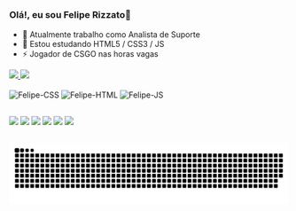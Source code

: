 ##

### Olá!, eu sou Felipe Rizzato👋

- 🔭 Atualmente trabalho como Analista de Suporte
- 🌱 Estou estudando HTML5 / CSS3 / JS
- ⚡ Jogador de CSGO nas horas vagas

<div>
  <a href="https://github.com/feliiperiz">
  
  <img height="180em" src="https://github-readme-stats.vercel.app/api?username=feliiperiz&show_icons=true&theme=radical"/>

  <img height="180em" src="https://github-readme-stats.vercel.app/api/top-langs/?username=feliiperiz&layout-compact&langs_count-16&theme=radical"/>
</div>
  
<div style="display: inline-block"><br>
  <img align="center" alt="Felipe-CSS" height="50" width:"60" src="https://cdn.jsdelivr.net/gh/devicons/devicon/icons/css3/css3-original-wordmark.svg">
  <img align="center" alt="Felipe-HTML" height="50" width:"60" src="https://cdn.jsdelivr.net/gh/devicons/devicon/icons/html5/html5-original-wordmark.svg">
  <img align="center" alt="Felipe-JS" height="50" width:"60" src="https://cdn.jsdelivr.net/gh/devicons/devicon/icons/javascript/javascript-original.svg">
</div>
  
  ##
  
  <div>
    <a href="https://wa.me/+55011933372873" target="_blank"><img src="https://img.shields.io/badge/WhatsApp-25D366?style=for-the-badge&logo=whatsapp&logoColor=white"></a>
    <a href="malito:felipe.rizzatofr@gmail.com" target="_blank"><img src="https://img.shields.io/badge/Gmail-D14836?style=for-the-badge&logo=gmail&logoColor=white"></a>
    <a href="https://www.instagram.com/feliiperiz/" target="_blank"><img src="https://img.shields.io/badge/Instagram-E4405F?style=for-the-badge&logo=instagram&logoColor=white"></a>
    <a href="https://www.linkedin.com/in/felipe-rizzato-8272a4142/" target="_blank"><img src="https://img.shields.io/badge/LinkedIn-0077B5?style=for-the-badge&logo=linkedin&logoColor=white"></a>
    <a href="https://app.netlify.com/teams/feliiperiz/overview" target="_blank"><img src="https://img.shields.io/badge/Netlify-00C7B7?style=for-the-badge&logo=netlify&logoColor=white"></a>
    <a href="https://steamcommunity.com/id/lactt0z/" target="_blank"><img src="https://img.shields.io/badge/Steam-000000?style=for-the-badge&logo=steam&logoColor=white"></a>
</div>
  
 ##
  
![Snake animation](https://github.com/feliiperiz/feliiperiz/blob/output/github-contribution-grid-snake.svg)
